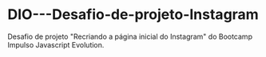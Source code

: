 # DIO---Desafio-de-projeto-Instagram
Desafio de projeto "Recriando a página inicial do Instagram" do Bootcamp Impulso Javascript Evolution.
